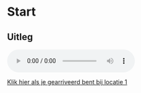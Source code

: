 # Start

## Uitleg
<audio controls>
  <source src="https://raw.githubusercontent.com/robogast/blasius-speurtocht/master/mp3/uitleg.mp3" type="audio/mpeg">
</audio>

[Klik hier als je gearriveerd bent bij locatie 1](blasius-speurtocht/md/locatie-1)
